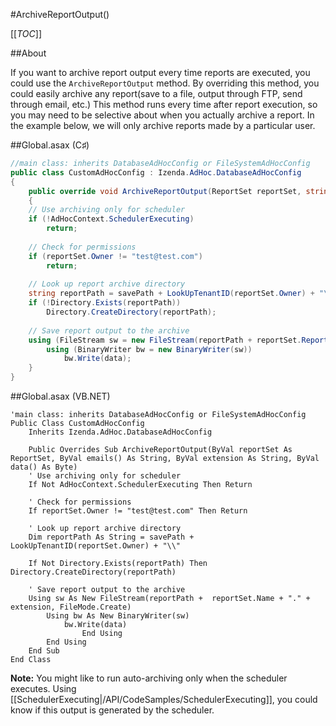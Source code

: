 #ArchiveReportOutput()

[[_TOC_]]

##About

If you want to archive report output every time reports are executed, you could use the ``ArchiveReportOutput`` method. By overriding this method, you could easily archive any report(save to a file, output through FTP, send through email, etc.) This method runs every time after report execution, so you may need to be selective about when you actually archive a report. In the example below, we will only archive reports made by a particular user. 

##Global.asax (C♯)

```csharp
//main class: inherits DatabaseAdHocConfig or FileSystemAdHocConfig
public class CustomAdHocConfig : Izenda.AdHoc.DatabaseAdHocConfig
{
    public override void ArchiveReportOutput(ReportSet reportSet, string[] emails, string extension, byte[] data)
    {    
	// Use archiving only for scheduler
	if (!AdHocContext.SchedulerExecuting)
		return;
	
	// Check for permissions
	if (reportSet.Owner != "test@test.com")
		return;
	
	// Look up report archive directory
	string reportPath = savePath + LookUpTenantID(reportSet.Owner) + "\\";
	if (!Directory.Exists(reportPath))
		Directory.CreateDirectory(reportPath);
	
	// Save report output to the archive
	using (FileStream sw = new FileStream(reportPath + reportSet.ReportName + "." + extension, FileMode.Create))
		using (BinaryWriter bw = new BinaryWriter(sw))
			bw.Write(data);
    }
}
```

##Global.asax (VB.NET)

```visualbasic
'main class: inherits DatabaseAdHocConfig or FileSystemAdHocConfig
Public Class CustomAdHocConfig 
    Inherits Izenda.AdHoc.DatabaseAdHocConfig

    Public Overrides Sub ArchiveReportOutput(ByVal reportSet As ReportSet, ByVal emails() As String, ByVal extension As String, ByVal data() As Byte)
	' Use archiving only for scheduler
	If Not AdHocContext.SchedulerExecuting Then Return
	
	' Check for permissions
	If reportSet.Owner != "test@test.com" Then Return
	
	' Look up report archive directory
	Dim reportPath As String = savePath + LookUpTenantID(reportSet.Owner) + "\\"

	If Not Directory.Exists(reportPath) Then Directory.CreateDirectory(reportPath)
	
	' Save report output to the archive
	Using sw As New FileStream(reportPath +  reportSet.Name + "." + extension, FileMode.Create)
		Using bw As New BinaryWriter(sw)
			bw.Write(data)
                End Using
        End Using
    End Sub
End Class
```

**Note:** You might like to run auto-archiving only when the scheduler executes. Using [[SchedulerExecuting|/API/CodeSamples/SchedulerExecuting]], you could know if this output is generated by the scheduler.
